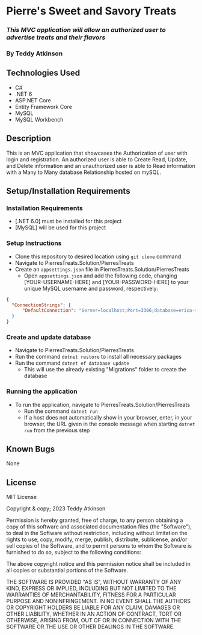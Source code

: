 # Pierre's Sweet and Savory Treats

### _This MVC application will allow an authorized user to advertise treats and their flavors_

### By Teddy Atkinson

## Technologies Used

* C#
* .NET 6
* ASP.NET Core
* Entity Framework Core
* MySQL
* MySQL Workbench

## Description

This is an MVC application that showcases the Authorization of user with login and registration. An authorized user is able to Create Read, Update, and Delete information and an unauthorized user is able to Read information with a Many to Many database Relationship hosted on mySQL.

## Setup/Installation Requirements


### Installation Requirements
* [.NET 6.0] must be installed for this project
* [MySQL] will be used for this project

### Setup Instructions
* Clone this repository to desired location using `git clone` command
* Navigate to PierresTreats.Solution/PierresTreats
* Create an `appsettings.json` file in PierresTreats.Solution/PierresTreats
  - Open `appsettings.json` and add the following code, changing [YOUR-USERNAME-HERE] and [YOUR-PASSWORD-HERE] to your unique MySQL username and password, respectively:
```json
{
  "ConnectionStrings": {
      "DefaultConnection": "Server=localhost;Port=3306;database=erica-marroquin;uid=[YOUR-USERNAME-HERE];pwd=[YOUR-PASSWORD-HERE];"
  }
}
```

### Create and update database
* Navigate to PierresTreats.Solution/PierresTreats
* Run the command `dotnet restore` to install all necessary packages
* Run the command `dotnet ef database update`
  - This will use the already existing "Migrations" folder to create the database

### Running the application
* To run the application, navigate to PierresTreats.Solution/PierresTreats
  - Run the command `dotnet run`
  - If a host does not automatically show in your browser, enter, in your browser, the URL given in the console message when starting `dotnet run` from the previous step

## Known Bugs

None

## License

MIT License

Copyright & copy; 2023 Teddy Atkinson

Permission is hereby granted, free of charge, to any person obtaining a copy of this software and associated documentation files (the "Software"), to deal in the Software without restriction, including without limitation the rights to use, copy, modify, merge, publish, distribute, sublicense, and/or sell copies of the Software, and to permit persons to whom the Software is furnished to do so, subject to the following conditions:

The above copyright notice and this permission notice shall be included in all copies or substantial portions of the Software.

THE SOFTWARE IS PROVIDED "AS IS", WITHOUT WARRANTY OF ANY KIND, EXPRESS OR IMPLIED, INCLUDING BUT NOT LIMITED TO THE WARRANTIES OF MERCHANTABILITY, FITNESS FOR A PARTICULAR PURPOSE AND NONINFRINGEMENT. IN NO EVENT SHALL THE AUTHORS OR COPYRIGHT HOLDERS BE LIABLE FOR ANY CLAIM, DAMAGES OR OTHER LIABILITY, WHETHER IN AN ACTION OF CONTRACT, TORT OR OTHERWISE, ARISING FROM, OUT OF OR IN CONNECTION WITH THE SOFTWARE OR THE USE OR OTHER DEALINGS IN THE SOFTWARE.
